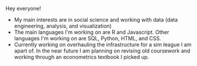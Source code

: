 Hey everyone!
- My main interests are in social science and working with data (data engineering, analysis, and visualization)
- The main languages I'm working on are R and Javascript. Other languages I'm working on are SQL, Python, HTML, and CSS.
- Currently working on overhauling the infrastructure for a sim league I am apart of. In the near future I am planning on revising old coursework and working through an econometrics textbook I picked up.
